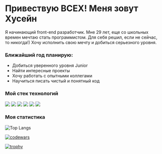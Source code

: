 # Привествую ВСЕХ! Меня зовут Хусейн
Я начинающий front-end разработчик. Мне 29 лет, еще со школьных времен мечтаю стать программистом. Для себя решил, если не сейчас, то никогда!) Хочу исполнить свою мечту и добиться серьезного уровня.

### Ближайший год планирую:
* Добиться уверенного уровня Junior
* Найти интересные проекты
* Хочу работать с опытными коллегами
* Научиться писать чистый и понятный код

### Мой стек технологий
<img src="https://img.shields.io/badge/HTML-black?style=for-the-badge&logo=HTML5&logoColor=#E34F26"/> <img src="https://img.shields.io/badge/CSS-black?style=for-the-badge&logo=CSS3&logoColor=blue"/> <img src="https://img.shields.io/badge/JavaScript-black?style=for-the-badge&logo=JavaScript&logoColor=#F7DF1E"/> <img src="https://img.shields.io/badge/Git-black?style=for-the-badge&logo=Git&logoColor=ЦВЕТ ЛОГОТИПА"/> <img src="https://img.shields.io/badge/GitHub-black?style=for-the-badge&logo=GitHub&logoColor=ЦВЕТ ЛОГОТИПА"/> <img src="https://img.shields.io/badge/Webpack-black?style=for-the-badge&logo=Webpack&logoColor=ЦВЕТ ЛОГОТИПА"/>

### Моя статистика

![Top Langs](https://github-readme-stats.vercel.app/api/top-langs/?username=khuseynkhasiev&theme=tokyonight)

[![codewars](https://www.codewars.com/users/khuseynkhasiev/badges/large)](https://www.codewars.com/users/khuseynkhasiev)

[![trophy](https://github-profile-trophy.vercel.app/?username=khuseynkhasiev)](https://github.com/ryo-ma/github-profile-trophy)
